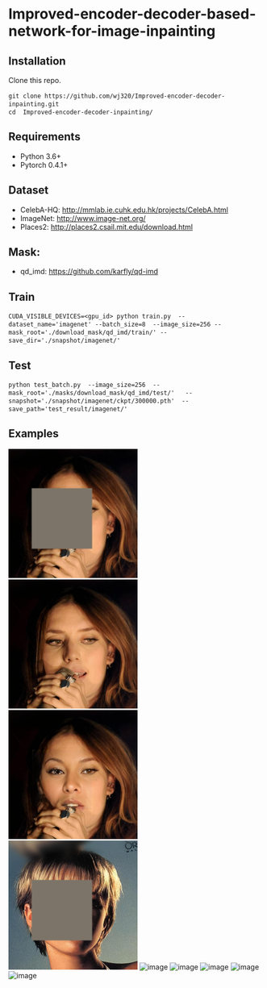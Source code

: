 # Improved-encoder-decoder-based-network-for-image-inpainting

## Installation
Clone this repo.
```
git clone https://github.com/wj320/Improved-encoder-decoder-inpainting.git
cd  Improved-encoder-decoder-inpainting/
```

## Requirements
* Python 3.6+
* Pytorch 0.4.1+

## Dataset
* CelebA-HQ: http://mmlab.ie.cuhk.edu.hk/projects/CelebA.html
* ImageNet: http://www.image-net.org/
* Places2: http://places2.csail.mit.edu/download.html

## Mask:
* qd_imd: https://github.com/karfly/qd-imd

## Train
```
CUDA_VISIBLE_DEVICES=<gpu_id> python train.py  --dataset_name='imagenet' --batch_size=8  --image_size=256 --mask_root='./download_mask/qd_imd/train/' --save_dir='./snapshot/imagenet/'
```

## Test
```
python test_batch.py  --image_size=256  --mask_root='./masks/download_mask/qd_imd/test/'   --snapshot='./snapshot/imagenet/ckpt/300000.pth'  --save_path='test_result/imagenet/'
```
## Examples
![image](https://github.com/wj320/Improved-encoder-decoder-inpainting/blob/main/examples/mask_28003.png)
![image](https://github.com/wj320/Improved-encoder-decoder-inpainting/blob/main/examples/gt_28003.png)
![image](https://github.com/wj320/Improved-encoder-decoder-inpainting/blob/main/examples/out_28003.png)
![image](https://github.com/wj320/Improved-encoder-decoder-inpainting/blob/main/examples/mask_28251.png)
![image](https://github.com/wj320/Improved-encoder-decoder-inpainting/blob/main/examples/gt_280251.png)
![image](https://github.com/wj320/Improved-encoder-decoder-inpainting/blob/main/examples/out_280251.png)
![image](https://github.com/wj320/Improved-encoder-decoder-inpainting/blob/main/examples/mask_280252.png)
![image](https://github.com/wj320/Improved-encoder-decoder-inpainting/blob/main/examples/gt_280252.png)
![image](https://github.com/wj320/Improved-encoder-decoder-inpainting/blob/main/examples/out_280252.png)
